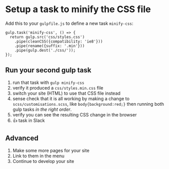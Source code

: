 # Setup a task to minify the CSS file

Add this to your `gulpfile.js` to define a new task `minify-css`:

```
gulp.task('minify-css', () => {
  return gulp.src('css/styles.css')
	.pipe(cleanCSS({compatibility: 'ie8'}))
	.pipe(rename({suffix: '.min'}))
	.pipe(gulp.dest('./css/'));
});
```

## Run your second gulp task

1) run that task with `gulp minify-css`
1) verify it produced a `css/styles.min.css` file
1) switch your site (HTML) to use that CSS file instead
1) sense check that it is all working by making a change to `scss/customisations.scss`, like `body{background:red;}` then running both gulp tasks *in the right order*.
1) verify you can see the resulting CSS change in the browser 
1) :+1: task in Slack

## Advanced

1) Make some more pages for your site
1) Link to them in the menu
1) Continue to develop your site
